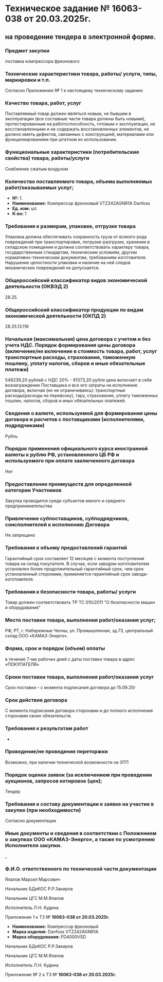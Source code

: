 # Техническое задание № 16063-038 от 20.03.2025г.
## на проведение тендера в электронной форме.

### Предмет закупки
поставка компрессора фреонового

### Технические характеристики товара, работы/ услуги, типы, маркировки и т.п.
Согласно Приложению № 1 к настоящему техническому заданию

### Качество товара, работ, услуг
Поставляемый товар должен являться новым, не бывшим в эксплуатации (все составные части товара должны быть новыми), протестированным на работоспособность, готовым к эксплуатации, не восстановленными и не содержать восстановленных элементов, не должно иметь дефектов, связанных с конструкцией, материалами или функционированием при штатном их использовании.

### Функциональные характеристики (потребительские свойства) товара, работы/услуги
Снабжение сжатым воздухом

### Количество поставляемого товара, объема выполняемых работ/оказываемых услуг;
*   **№:** 1.
*   **Наименование:** Компрессор фреоновый VTZ242AGNR1A Danfoss
*   **Ед. изм:** шт.
*   **К-во:** 1

### Требования к размерам, упаковке, отгрузке товара
Упаковка должна обеспечивать сохранность груза от всякого рода повреждений при транспортировке, погрузке-разгрузке, хранении в складском помещении и должна соответствовать характеру товара, государственным стандартам, техническим условиям, другим нормативно-техническим документам, требованиям изготовителя. Нарушение целостности упаковки и наличие на ней следов механических повреждений не допускается.

### Общероссийский классификатор видов экономической деятельности (ОКВЭД 2)
28.25.

### Общероссийский классификатор продукции по видам экономической деятельности (ОКПД 2)
28.25.13.119

### Начальная (максимальная) цена договора с учетом и без учета НДС. Порядок формирования цены договора (включение/не включение в стоимость товара, работ, услуг транспортные расходы, страхование, таможенную пошлину, уплату налогов, сборов и иные обязательные платежи)
548239,20 рублей с НДС 20% - 91373,20 рубля цена включает в себя вознаграждение Поставщика и все его затраты на исполнение договора, включая (но не ограничиваясь): транспортные расходы(расходы на перевозку), тару, страхование, уплату таможенных пошлин, налогов, сборов и иных обязательных платежей.

### Сведения о валюте, используемой для формирования цены договора и расчетов с поставщиками (исполнителями, подрядчиками)
Рубль

### Порядок применения официального курса иностранной валюты к рублю РФ, установленного ЦБ РФ и используемого при оплате заключенного договора
Нет

### Предоставление преимуществ для определенной категории Участников
Закупка проводится среди субъектов малого и среднего предпринимательства

### Привлечение субпоставщиков, субподрядчиков, соисполнителей к исполнению Договора
Не запрещено

### Требования к объему предоставлений гарантий
Гарантийный срок составляет 12 месяцев с момента поступления товара на склад покупателя. В случае, если заводом-изготовителем установлен более продолжительный гарантийный срок, чем срок установленный сторонами, применяется гарантийный срок завода-изготовителя.

### Требования к безопасности товара, работы/ услуги
Товар должен соответствовать ТР ТС 010/2011 "О безопасности машин и оборудования"

### Место поставки товара, выполнения работ/оказания услуг;
РФ, РТ, г. Набережные Челны, ул. Промышленная, зд.73, центральный склад ООО «КАМАЗ-Энерго».

### Форма, срок и порядок (объем) оплаты
в течение 7-ми рабочих дней с даты поставки товара в адрес «ПОКУПАТЕЛЯ»

### Сроки поставки товара, выполнения работ/оказания услуг
Срок поставки – с момента подписания договора до 15.09.25г

### Срок действия договора
С момента подписания договора сторонами и до полного исполнения сторонами своих обязательств.

### Требования к результатам работ
-

### Проведение/не проведение переторжки
Возможно, при наличии технической возможности на ЭТП

### Порядок оценки заявок (за исключением при проведении аукционов, запросов котировок (цен);
Тендер

### Требования к составу документации к заявке на участие в закупке (при необходимости)
Согласно документации

### Иные документы и сведения в соответствии с Положением о закупках ООО «КАМАЗ-Энерго», а также по усмотрению Исполнителя закупки.
_

### Ф.И.О. ответственного по технической части документации
Ялалов Марсил Марсович

Начальник БДиКОС Р.Р.Закиров

Начальник ЦГС М.М.Ялалов

Исполнитель Л.Н. Кудина

Приложение 1 к ТЗ № **16063-038 от 20.03.2025г.**

*   **Наименование:** Компрессор фреоновый
*   **Марка изделия:** Danfoss VTZ242AGNR1A
*   **Марка оборудования:** FD4000VSD

Начальник БДиКОС Р.Р.Закиров

Начальник ЦГС М.М.Ялалов

Исполнитель Л.Н. Кудина

Приложение № 2 к ТЗ № **16063-038 от 20.03.2025г.**
